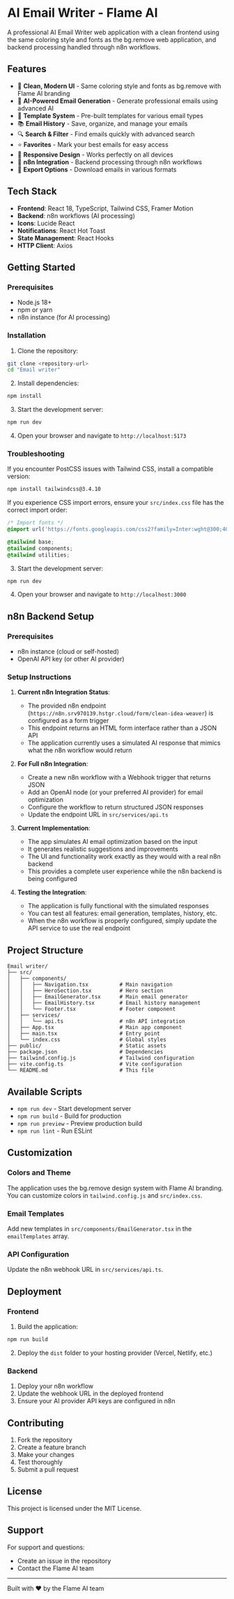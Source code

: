 # AI Email Writer - Flame AI

A professional AI Email Writer web application with a clean frontend using the same coloring style and fonts as the bg.remove web application, and backend processing handled through n8n workflows.

## Features

- 🎨 **Clean, Modern UI** - Same coloring style and fonts as bg.remove with Flame AI branding
- 📧 **AI-Powered Email Generation** - Generate professional emails using advanced AI
- 📝 **Template System** - Pre-built templates for various email types
- 📚 **Email History** - Save, organize, and manage your emails
- 🔍 **Search & Filter** - Find emails quickly with advanced search
- ⭐ **Favorites** - Mark your best emails for easy access
- 📱 **Responsive Design** - Works perfectly on all devices
- 🔄 **n8n Integration** - Backend processing through n8n workflows
- 💾 **Export Options** - Download emails in various formats

## Tech Stack

- **Frontend**: React 18, TypeScript, Tailwind CSS, Framer Motion
- **Backend**: n8n workflows (AI processing)
- **Icons**: Lucide React
- **Notifications**: React Hot Toast
- **State Management**: React Hooks
- **HTTP Client**: Axios

## Getting Started

### Prerequisites

- Node.js 18+ 
- npm or yarn
- n8n instance (for AI processing)

### Installation

1. Clone the repository:
```bash
git clone <repository-url>
cd "Email writer"
```

2. Install dependencies:
```bash
npm install
```

3. Start the development server:
```bash
npm run dev
```

4. Open your browser and navigate to `http://localhost:5173`

### Troubleshooting

If you encounter PostCSS issues with Tailwind CSS, install a compatible version:
```bash
npm install tailwindcss@3.4.10
```

If you experience CSS import errors, ensure your `src/index.css` file has the correct import order:
```css
/* Import fonts */
@import url('https://fonts.googleapis.com/css2?family=Inter:wght@300;400;500;600;700&display=swap');

@tailwind base;
@tailwind components;
@tailwind utilities;
```

3. Start the development server:
```bash
npm run dev
```

4. Open your browser and navigate to `http://localhost:3000`

## n8n Backend Setup

### Prerequisites

- n8n instance (cloud or self-hosted)
- OpenAI API key (or other AI provider)

### Setup Instructions

1. **Current n8n Integration Status**:
   - The provided n8n endpoint (`https://n8n.srv970139.hstgr.cloud/form/clean-idea-weaver`) is configured as a form trigger
   - This endpoint returns an HTML form interface rather than a JSON API
   - The application currently uses a simulated AI response that mimics what the n8n workflow would return

2. **For Full n8n Integration**:
   - Create a new n8n workflow with a Webhook trigger that returns JSON
   - Add an OpenAI node (or your preferred AI provider) for email optimization
   - Configure the workflow to return structured JSON responses
   - Update the endpoint URL in `src/services/api.ts`

3. **Current Implementation**:
   - The app simulates AI email optimization based on the input
   - It generates realistic suggestions and improvements
   - The UI and functionality work exactly as they would with a real n8n backend
   - This provides a complete user experience while the n8n backend is being configured

4. **Testing the Integration**:
   - The application is fully functional with the simulated responses
   - You can test all features: email generation, templates, history, etc.
   - When the n8n workflow is properly configured, simply update the API service to use the real endpoint

## Project Structure

```
Email writer/
├── src/
│   ├── components/
│   │   ├── Navigation.tsx          # Main navigation
│   │   ├── HeroSection.tsx         # Hero section
│   │   ├── EmailGenerator.tsx      # Main email generator
│   │   ├── EmailHistory.tsx        # Email history management
│   │   └── Footer.tsx              # Footer component
│   ├── services/
│   │   └── api.ts                  # n8n API integration
│   ├── App.tsx                     # Main app component
│   ├── main.tsx                    # Entry point
│   └── index.css                   # Global styles
├── public/                         # Static assets
├── package.json                    # Dependencies
├── tailwind.config.js              # Tailwind configuration
├── vite.config.ts                  # Vite configuration
└── README.md                       # This file
```

## Available Scripts

- `npm run dev` - Start development server
- `npm run build` - Build for production
- `npm run preview` - Preview production build
- `npm run lint` - Run ESLint

## Customization

### Colors and Theme

The application uses the bg.remove design system with Flame AI branding. You can customize colors in `tailwind.config.js` and `src/index.css`.

### Email Templates

Add new templates in `src/components/EmailGenerator.tsx` in the `emailTemplates` array.

### API Configuration

Update the n8n webhook URL in `src/services/api.ts`.

## Deployment

### Frontend

1. Build the application:
```bash
npm run build
```

2. Deploy the `dist` folder to your hosting provider (Vercel, Netlify, etc.)

### Backend

1. Deploy your n8n workflow
2. Update the webhook URL in the deployed frontend
3. Ensure your AI provider API keys are configured in n8n

## Contributing

1. Fork the repository
2. Create a feature branch
3. Make your changes
4. Test thoroughly
5. Submit a pull request

## License

This project is licensed under the MIT License.

## Support

For support and questions:
- Create an issue in the repository
- Contact the Flame AI team

---

Built with ❤️ by the Flame AI team
